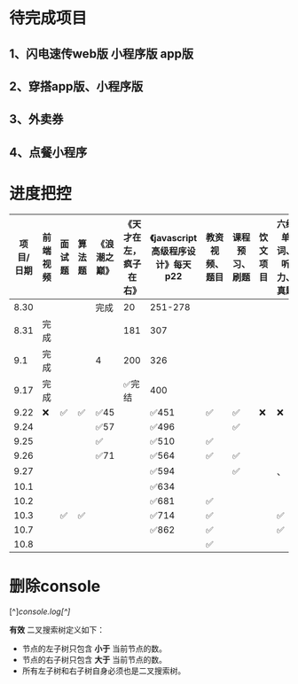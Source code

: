 # 待完成项目

## 1、闪电速传web版  小程序版  app版

## 2、穿搭app版、小程序版

## 3、外卖券

## 4、点餐小程序



# 进度把控

| 项目/日期 | 前端视频 | 面试题 | 算法题 | 《浪潮之巅》 | 《天才在左，疯子在右》 | 《javascript高级程序设计》每天p22 | 教资视频、题目 | 课程预习、刷题 | 饮文项目 | 六级单词、听力、真题 |
| --------- | -------- | ------ | ------ | ------------ | ---------------------- | --------------------------------- | -------------- | -------------- | -------- | -------------------- |
| 8.30      |          |        |        | 完成         | 20                     | 251-278                           |                |                |          |                      |
| 8.31      | 完成     |        |        |              | 181                    | 307                               |                |                |          |                      |
| 9.1       | 完成     |        |        | 4            | 200                    | 326                               |                |                |          |                      |
| 9.17      | 完成     |        |        |              | ✅完结                  | 400                               |                |                |          |                      |
| 9.22      | ❌        | ✅      | ✅      | ✅45          |                        | ✅451                              | ✅              | ✅              | ❌        | ❌                    |
| 9.24      |          |        |        | ✅57          |                        | ✅496                              |                | ✅              |          |                      |
| 9.25      |          |        |        | ✅            |                        | ✅510                              | ✅              |                |          |                      |
| 9.26      |          |        |        | ✅71          |                        | ✅564                              | ✅              | ✅              |          |                      |
| 9.27      |          |        |        |              |                        | ✅594                              |                | ✅              |          | 、                   |
| 10.1      |          |        |        |              |                        | ✅634                              |                |                |          |                      |
| 10.2      |          |        |        |              |                        | ✅681                              | ✅              |                |          |                      |
| 10.3      |          | ✅      | ✅      |              |                        | ✅714                              | ✅              |                |          | ✅                    |
| 10.7      |          |        |        |              |                        | ✅862                              | ✅              |                |          | ✅                    |
| 10.8      |          |        |        |              |                        |                                   | ✅              |                |          |                      |



# 删除console

[^]*console.log[^]*



**有效** 二叉搜索树定义如下：

- 节点的左子树只包含 **小于** 当前节点的数。
- 节点的右子树只包含 **大于** 当前节点的数。
- 所有左子树和右子树自身必须也是二叉搜索树。
